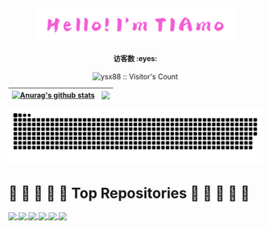 <p align="center"><a href="https://github.com/ysx88"><img width="80%" alt="Hello, I'm TIAmo" src="./assets/TIAmo.png" /></a></p>
<h4 align="center"> 访客数 :eyes:</h4>
<p align="center"><img src="https://profile-counter.glitch.me/ysx88/count.svg" alt="ysx88 :: Visitor's Count" /></a></p>

| <a href="https://github.com/ysx88"><img align="center" src="https://github-readme-stats.vercel.app/api?username=anuraghazra&show_icons=true&include_all_commits=true&theme=flag-india&hide_border=true" alt="Anurag's github stats" /></a> | <a href="https://github.com/ysx88"><img align="center" src="https://github-readme-stats.vercel.app/api/top-langs/?username=anuraghazra&layout=compact&theme=vue&hide_border=true" /></a> |
| ------------- | ------------- |

![](https://raw.githubusercontent.com/ysx88/ysx88/main/assets/github-snake.svg)
# 💖  🌱  💖  🌱  💖 Top Repositories 💖  🌱  💖  🌱  💖 
<a href="https://github.com/ysx88/OpenWrt">
  <img align="center" src="https://github-readme-stats.vercel.app/api/pin/?username=ysx88&repo=OpenWrt&theme=flag-india" />
</a>
<a href="https://github.com/ysx88/compile-kernel">
  <img align="center" src="https://github-readme-stats.vercel.app/api/pin/?username=ysx88&repo=compile-kernel&theme=vue" />
</a>
<a href="https://github.com/ysx88/flippy-openwrt-actions">
  <img align="center" src="https://github-readme-stats.vercel.app/api/pin/?username=ysx88&repo=flippy-openwrt-actions&theme=buefy" />
</a>
<a href="https://github.com/ysx88/my-packages">
  <img align="center" src="https://github-readme-stats.vercel.app/api/pin/?username=ysx88&repo=my-packages&theme=transparent" />
</a>
<a href="https://github.com/ysx88/Auto-update">
  <img align="center" src="https://github-readme-stats.vercel.app/api/pin/?username=ysx88&repo=Auto-update&theme=vue" />
</a>
<a href="https://github.com/ysx88/helloworld-passwall">
  <img align="center" src="https://github-readme-stats.vercel.app/api/pin/?username=ysx88&repo=helloworld-passwall&theme=flag-india" />
</a>
